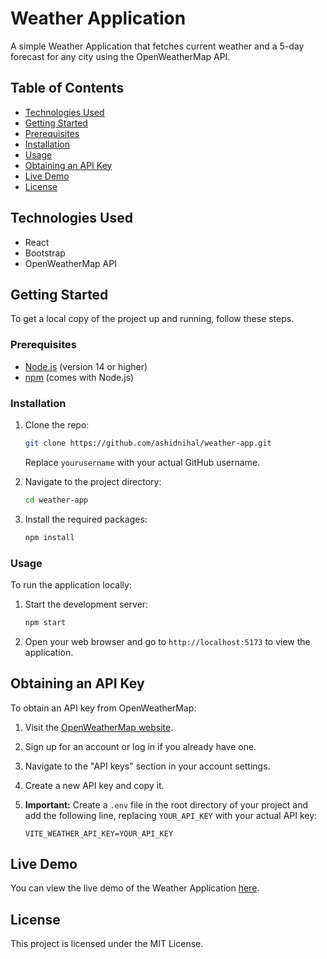 # Weather Application

A simple Weather Application that fetches current weather and a 5-day forecast for any city using the OpenWeatherMap API.

## Table of Contents

- [Technologies Used](#technologies-used)
- [Getting Started](#getting-started)
- [Prerequisites](#prerequisites)
- [Installation](#installation)
- [Usage](#usage)
- [Obtaining an API Key](#obtaining-an-api-key)
- [Live Demo](#Live-Demo)
- [License](#license)

## Technologies Used

- React
- Bootstrap
- OpenWeatherMap API

## Getting Started

To get a local copy of the project up and running, follow these steps.

### Prerequisites

- [Node.js](https://nodejs.org/) (version 14 or higher)
- [npm](https://www.npmjs.com/) (comes with Node.js)

### Installation

1. Clone the repo:
   ```bash
   git clone https://github.com/ashidnihal/weather-app.git
   ```
   Replace `yourusername` with your actual GitHub username.

2. Navigate to the project directory:
   ```bash
   cd weather-app
   ```

3. Install the required packages:
   ```bash
   npm install
   ```

### Usage

To run the application locally:

1. Start the development server:
   ```bash
   npm start
   ```

2. Open your web browser and go to `http://localhost:5173` to view the application.

## Obtaining an API Key

To obtain an API key from OpenWeatherMap:

1. Visit the [OpenWeatherMap website](https://openweathermap.org/).
2. Sign up for an account or log in if you already have one.
3. Navigate to the "API keys" section in your account settings.
4. Create a new API key and copy it.

5. **Important:** Create a `.env` file in the root directory of your project and add the following line, replacing `YOUR_API_KEY` with your actual API key:
   ```
   VITE_WEATHER_API_KEY=YOUR_API_KEY
   ```

## Live Demo

You can view the live demo of the Weather Application [here](https://weather-app639.netlify.app/).


## License

This project is licensed under the MIT License.
